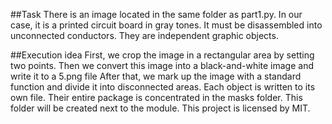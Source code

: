 ##Task
There is an image located in the same folder as part1.py. In our case, it is a printed circuit board in gray tones. It must be disassembled into unconnected conductors. They are independent graphic objects.



##Execution idea
First, we crop the image in a rectangular area by setting two points. Then we convert this image into a black-and-white image and write it to a 5.png file After that, we mark up the image with a standard function and divide it into disconnected areas. Each object is written to its own file. Their entire package is concentrated in the masks folder. This folder will be created next to the module.
This project is licensed by MIT.

